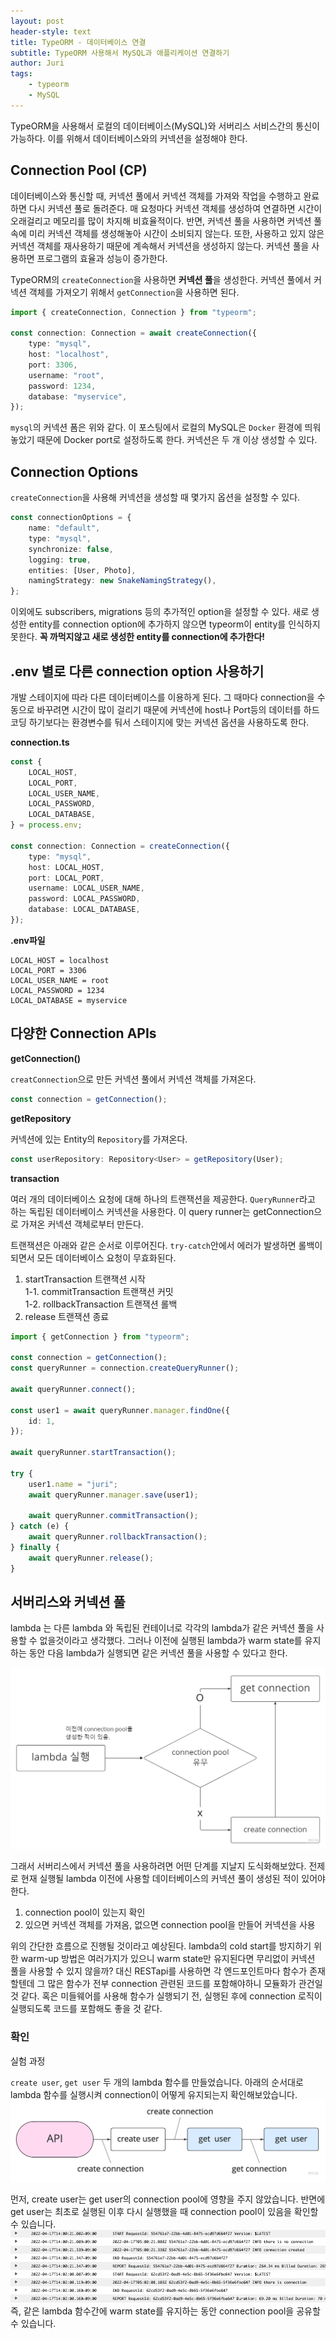 ```yaml
---
layout: post
header-style: text
title: TypeORM - 데이터베이스 연결
subtitle: TypeORM 사용해서 MySQL과 애플리케이션 연결하기
author: Juri
tags:
    - typeorm
    - MySQL
---
```


TypeORM을 사용해서 로컬의 데이터베이스(MySQL)와 서버리스 서비스간의 통신이 가능하다. 이를 위해서 데이터베이스와의 커넥션을 설정해야 한다.

## Connection Pool (CP)

데이터베이스와 통신할 때, 커넥션 풀에서 커넥션 객체를 가져와 작업을 수행하고 완료하면 다시 커넥션 풀로 돌려준다. 매 요청마다 커넥션 객체를 생성하여 연결하면 시간이 오래걸리고 메모리를 많이 차지해 비효율적이다. 반면, 커넥션 풀을 사용하면 커넥션 풀 속에 미리 커넥션 객체를 생성해놓아 시간이 소비되지 않는다. 또한, 사용하고 있지 않은 커넥션 객체를 재사용하기 때문에 계속해서 커넥션을 생성하지 않는다. 커넥션 풀을 사용하면 프로그램의 효율과 성능이 증가한다.

TypeORM의 `createConnection`을 사용하면 **커넥션 풀**을 생성한다. 커넥션 풀에서 커넥션 객체를 가져오기 위해서 `getConnection`을 사용하면 된다.

```ts
import { createConnection, Connection } from "typeorm";

const connection: Connection = await createConnection({
    type: "mysql",
    host: "localhost",
    port: 3306,
    username: "root",
    password: 1234,
    database: "myservice",
});
```

`mysql`의 커넥션 폼은 위와 같다. 이 포스팅에서 로컬의 MySQL은 `Docker` 환경에 띄워놓았기 때문에 Docker port로 설정하도록 한다. 커넥션은 두 개 이상 생성할 수 있다.

## Connection Options

`createConnection`을 사용해 커넥션을 생성할 때 몇가지 옵션을 설정할 수 있다.

```ts
const connectionOptions = {
    name: "default",
    type: "mysql",
    synchronize: false,
    logging: true,
    entities: [User, Photo],
    namingStrategy: new SnakeNamingStrategy(),
};
```

이외에도 subscribers, migrations 등의 추가적인 option을 설정할 수 있다. 새로 생성한 entity를 connection option에 추가하지 않으면 typeorm이 entity를 인식하지 못한다. **꼭 까먹지않고 새로 생성한 entity를 connection에 추가한다!**

## .env 별로 다른 connection option 사용하기

개발 스테이지에 따라 다른 데이터베이스를 이용하게 된다. 그 때마다 connection을 수동으로 바꾸려면 시간이 많이 걸리기 때문에 커넥션에 host나 Port등의 데이터를 하드코딩 하기보다는 환경변수를 둬서 스테이지에 맞는 커넥션 옵션을 사용하도록 한다.

**connection.ts**

```ts
const {
    LOCAL_HOST,
    LOCAL_PORT,
    LOCAL_USER_NAME,
    LOCAL_PASSWORD,
    LOCAL_DATABASE,
} = process.env;

const connection: Connection = createConnection({
    type: "mysql",
    host: LOCAL_HOST,
    port: LOCAL_PORT,
    username: LOCAL_USER_NAME,
    password: LOCAL_PASSWORD,
    database: LOCAL_DATABASE,
});
```

**.env파일**

```.env
LOCAL_HOST = localhost
LOCAL_PORT = 3306
LOCAL_USER_NAME = root
LOCAL_PASSWORD = 1234
LOCAL_DATABASE = myservice
```

## 다양한 Connection APIs

**getConnection()**

`creatConnection`으로 만든 커넥션 풀에서 커넥션 객체를 가져온다.

```ts
const connection = getConnection();
```

**getRepository**

커넥션에 있는 Entity의 `Repository`를 가져온다.

```ts
const userRepository: Repository<User> = getRepository(User);
```

**transaction**

여러 개의 데이터베이스 요청에 대해 하나의 트랜잭션을 제공한다. `QueryRunner`라고 하는 독립된 데이터베이스 커넥션을 사용한다. 이 query runner는 getConnection으로 가져온 커넥션 객체로부터 만든다.

트랜잭션은 아래와 같은 순서로 이루어진다. `try-catch`안에서 에러가 발생하면 롤백이 되면서 모든 데이터베이스 요청이 무효화된다.

1. startTransaction 트랜잭션 시작 <br>
   1-1. commitTransaction 트랜잭션 커밋<br>
   1-2. rollbackTransaction 트랜잭션 롤백<br>
2. release 트랜잭션 종료

```ts
import { getConnection } from "typeorm";

const connection = getConnection();
const queryRunner = connection.createQueryRunner();

await queryRunner.connect();

const user1 = await queryRunner.manager.findOne({
    id: 1,
});

await queryRunner.startTransaction();

try {
    user1.name = "juri";
    await queryRunner.manager.save(user1);

    await queryRunner.commitTransaction();
} catch (e) {
    await queryRunner.rollbackTransaction();
} finally {
    await queryRunner.release();
}
```

## 서버리스와 커넥션 풀

lambda 는 다른 lambda 와 독립된 컨테이너로 각각의 lambda가 같은 커넥션 풀을 사용할 수 없을것이라고 생각했다. 그러나 이전에 실행된 lambda가 warm state를 유지하는 동안 다음 lambda가 실행되면 같은 커넥션 풀을 사용할 수 있다고 한다.

![](/img/in-post/connectionpool.jpeg)

그래서 서버리스에서 커넥션 풀을 사용하려면 어떤 단계를 지날지 도식화해보았다. 전제로 현재 실행될 lambda 이전에 사용할 데이터베이스의 커넥션 풀이 생성된 적이 있어야 한다.

1. connection pool이 있는지 확인
2. 있으면 커넥션 객체를 가져옴, 없으면 connection pool을 만들어 커넥션을 사용

위의 간단한 흐름으로 진행될 것이라고 예상된다. lambda의 cold start를 방지하기 위한 warm-up 방법은 여러가지가 있으니 warm state만 유지된다면 무리없이 커넥션 풀을 사용할 수 있지 않을까?
대신 RESTapi를 사용하면 각 엔드포인트마다 함수가 존재할텐데 그 많은 함수가 전부 connection 관련된 코드를 포함해야하니 모듈화가 관건일 것 같다. 혹은 미들웨어를 사용해 함수가 실행되기 전, 실행된 후에 connection 로직이 실행되도록 코드를 포함해도 좋을 것 같다.

### 확인

실험 과정

`create user`, `get user` 두 개의 lambda 함수를 만들었습니다. 아래의 순서대로 lambda 함수를 실행시켜 connection이 어떻게 유지되는지 확인해보았습니다.
![](/img/in-post/connection-lambda.jpg)

먼저, create user는 get user의 connection pool에 영향을 주지 않았습니다. 반면에 get user는 최초로 실행된 이후 다시 실행했을 때 connection pool이 있음을 확인할 수 있습니다.
![](/img/in-post/connection-cloudwatch.png)
즉, 같은 lambda 함수간에 warm state를 유지하는 동안 connection pool을 공유할 수 있습니다.
